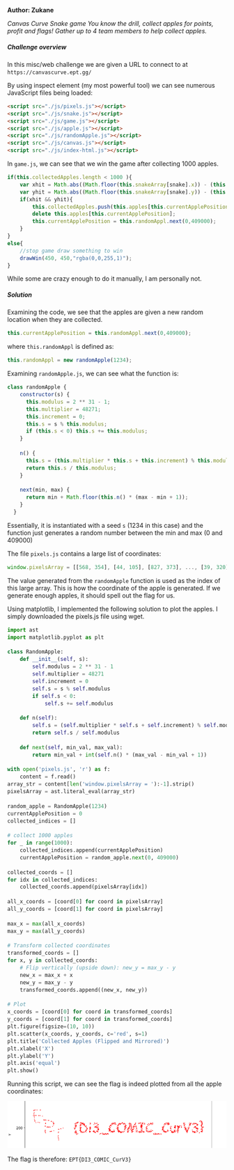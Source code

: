 **Author: Zukane**

*Canvas Curve Snake game*
*You know the drill, collect apples for points, profit and flags! Gather up to 4 team members to help collect apples.*

##### Challenge overview

In this misc/web challenge we are given a URL to connect to at `https://canvascurve.ept.gg/`

By using inspect element (my most powerful tool) we can see numerous JavaScript files being loaded:

```html
<script src="./js/pixels.js"></script>
<script src="./js/snake.js"></script>
<script src="./js/game.js"></script>
<script src="./js/apple.js"></script>
<script src="./js/randomApple.js"></script>
<script src="./js/canvas.js"></script>
<script src="./js/index-html.js"></script>
```

In `game.js`, we can see that we win the game after collecting 1000 apples.

```javascript
if(this.collectedApples.length < 1000 ){
	var xhit = Math.abs((Math.floor(this.snakeArray[snake].x)) - (this.apples[this.currentApplePosition].x)) <=10;
	var yhit = Math.abs((Math.floor(this.snakeArray[snake].y)) - (this.apples[this.currentApplePosition].y)) <=10;
	if(xhit && yhit){    
		this.collectedApples.push(this.apples[this.currentApplePosition]);
		delete this.apples[this.currentApplePosition];
		this.currentApplePosition = this.randomAppl.next(0,409000);
	}
}
else{
	//stop game draw something to win
	drawWin(450, 450,"rgba(0,0,255,1)");
}
```

While some are crazy enough to do it manually, I am personally not. 

##### Solution

Examining the code, we see that the apples are given a new random location when they are collected.

```javascript
this.currentApplePosition = this.randomAppl.next(0,409000);
```

where `this.randomAppl` is defined as:

```javascript
this.randomAppl = new randomApple(1234);
```

Examining `randomApple.js`, we can see what the function is:

```javascript
class randomApple {
    constructor(s) {
      this.modulus = 2 ** 31 - 1; 
      this.multiplier = 48271; 
      this.increment = 0;
      this.s = s % this.modulus;
      if (this.s < 0) this.s += this.modulus; 
    }
  
    n() {
      this.s = (this.multiplier * this.s + this.increment) % this.modulus;
      return this.s / this.modulus;
    }
  
    next(min, max) {
      return min + Math.floor(this.n() * (max - min + 1));
    }
  }
```

Essentially, it is instantiated with a seed `s` (1234 in this case) and the function just generates a random number between the min and max (0 and 409000)

The file `pixels.js` contains a large list of coordinates: 

```javascript
window.pixelsArray = [[568, 354], [44, 105], [827, 373], ..., [39, 320], [17, 365]];
```

The value generated from the `randomApple` function is used as the index of this large array. This is how the coordinate of the apple is generated. If we generate enough apples, it should spell out the flag for us.

Using matplotlib, I implemented the following solution to plot the apples. I simply downloaded the pixels.js file using wget. 

```python
import ast
import matplotlib.pyplot as plt

class RandomApple:
    def __init__(self, s):
        self.modulus = 2 ** 31 - 1
        self.multiplier = 48271
        self.increment = 0
        self.s = s % self.modulus
        if self.s < 0:
            self.s += self.modulus

    def n(self):
        self.s = (self.multiplier * self.s + self.increment) % self.modulus
        return self.s / self.modulus

    def next(self, min_val, max_val):
        return min_val + int(self.n() * (max_val - min_val + 1))

with open('pixels.js', 'r') as f:
    content = f.read()
array_str = content[len('window.pixelsArray = '):-1].strip()
pixelsArray = ast.literal_eval(array_str)

random_apple = RandomApple(1234)
currentApplePosition = 0
collected_indices = []

# collect 1000 apples
for _ in range(1000):
    collected_indices.append(currentApplePosition)
    currentApplePosition = random_apple.next(0, 409000)
    
collected_coords = []
for idx in collected_indices:
    collected_coords.append(pixelsArray[idx])

all_x_coords = [coord[0] for coord in pixelsArray]
all_y_coords = [coord[1] for coord in pixelsArray]

max_x = max(all_x_coords)
max_y = max(all_y_coords)

# Transform collected coordinates
transformed_coords = []
for x, y in collected_coords:
    # Flip vertically (upside down): new_y = max_y - y
    new_x = max_x + x
    new_y = max_y - y
    transformed_coords.append((new_x, new_y))

# Plot
x_coords = [coord[0] for coord in transformed_coords]
y_coords = [coord[1] for coord in transformed_coords]
plt.figure(figsize=(10, 10))
plt.scatter(x_coords, y_coords, c='red', s=1)
plt.title('Collected Apples (Flipped and Mirrored)')
plt.xlabel('X')
plt.ylabel('Y')
plt.axis('equal')
plt.show()
```

Running this script, we can see the flag is indeed plotted from all the apple coordinates:

![flag](./images/flag_plot.png)

The flag is therefore: `EPT{DI3_COMIC_CurV3}`
